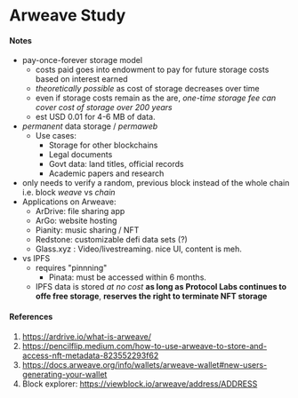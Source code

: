 # Arweave Study

#### Notes

- pay-once-forever storage model
	+ costs paid goes into endowment to pay for future storage costs based on interest earned
	+ _theoretically possible_ as cost of storage decreases over time
	+ even if storage costs remain as the are, _one-time storage fee can cover cost of storage over 200 years_
	+ est USD 0.01 for 4-6 MB of data. 
- _permanent_ data storage / _permaweb_
	+ Use cases: 
		* Storage for other blockchains
		* Legal documents
		* Govt data: land titles, official records
		* Academic papers and research
- only needs to verify a random, previous block instead of the whole chain i.e. block _weave_ vs _chain_
- Applications on Arweave: 
	+ ArDrive: file sharing app
	+ ArGo: website hosting
	+ Pianity: music sharing / NFT
	+ Redstone: customizable defi data sets (?)
	+ Glass.xyz : Video/livestreaming. nice UI, content is meh. 
- vs IPFS
	+ requires "pinnning" 
		* Pinata: must be accessed within 6 months. 
	+ IPFS data is stored _at no cost_ **as long as Protocol Labs continues to offe free storage**, **reserves the right to terminate NFT storage**


#### References

1. https://ardrive.io/what-is-arweave/
2. https://pencilflip.medium.com/how-to-use-arweave-to-store-and-access-nft-metadata-823552293f62
3. https://docs.arweave.org/info/wallets/arweave-wallet#new-users-generating-your-wallet
4. Block explorer: https://viewblock.io/arweave/address/ADDRESS
